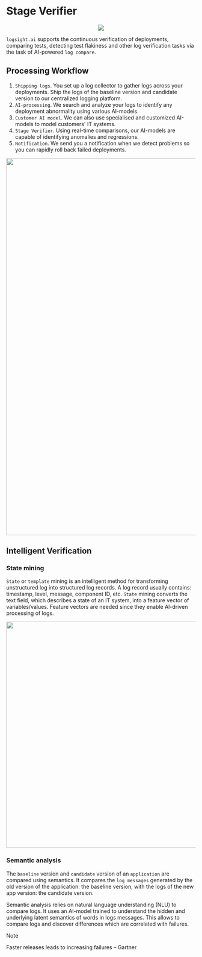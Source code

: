 # Stage Verifier

<div align=center>
<img src="/monitor_deployments/stage_verifier.png"/>
</div>

`logsight.ai` supports the continuous verification of deployments, comparing tests, detecting test flakiness 
and other log verification tasks via the task of AI-powered `log compare`.


## Processing Workflow

1. `Shipping logs`. You set up a log collector to gather logs across your deployments.
Ship the logs of the baseline version and candidate version to our centralized logging platform.
2. `AI-processing`. We search and analyze your logs to identify any deployment abnormality using various AI-models.
4. `Customer AI model`. We can also use specialised and customized AI-models to model customers' IT systems. 
5. `Stage Verifier`. Using real-time comparisons, our AI-models are capable of identifying anomalies and regressions.
6. `Notification`. We send you a notification when we detect problems so you can rapidly roll back failed deployments.

<div align=center>
<img width="1000" src="/monitor_deployments/how_it_works.png"/>
</div>


## Intelligent Verification

### State mining
`State` or `template` mining is an intelligent method for transforming unstructured log into structured log records.
A log record usually contains: timestamp, level, message, component ID, etc. 
`State` mining converts the text field, which describes a state of an IT system, into a feature vector of variables/values. 
Feature vectors are needed since they enable AI-driven processing of logs. 

<div align=center>
<img width="600" src="/monitor_deployments/template_mining.png"/>
</div>

### Semantic analysis
The `baseline` version and `candidate` version of an `application` are compared using semantics.
It compares the `log messages` generated by the old version of the application: the baseline version, with
the logs of the new app version: the candidate version.

Semantic analysis relies on natural language understanding (NLU) to compare logs. 
It uses an AI-model trained to understand the hidden and underlying latent semantics of words in logs messages.
This allows to compare logs and discover differences which are correlated with failures.  


> [!NOTE]
> Faster releases leads to increasing failures – Gartner
